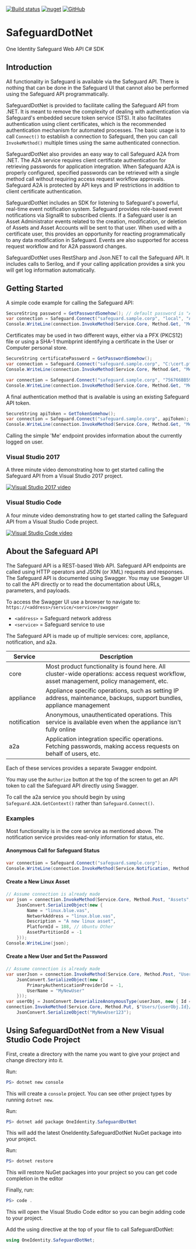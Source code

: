 [![Build status](https://ci.appveyor.com/api/projects/status/wgd68b7qrwhc7oc3?svg=true)](https://ci.appveyor.com/project/petrsnd/safeguarddotnet)
[![nuget](https://img.shields.io/nuget/v/OneIdentity.SafeguardDotNet.svg)](https://www.nuget.org/packages/OneIdentity.SafeguardDotNet/)
[![GitHub](https://img.shields.io/github/license/OneIdentity/SafeguardDotNet.svg)](https://github.com/OneIdentity/SafeguardDotNet/blob/master/LICENSE)

# SafeguardDotNet

One Identity Safeguard Web API C# SDK

## Introduction

All functionality in Safeguard is available via the Safeguard API. There is
nothing that can be done in the Safeguard UI that cannot also be performed
using the Safeguard API programmatically.

SafeguardDotNet is provided to facilitate calling the Safeguard API from .NET.
It is meant to remove the complexity of dealing with authentication via
Safeguard's embedded secure token service (STS). It also facilitates
authentication using client certificates, which is the recommended
authentication mechanism for automated processes. The basic usage is to call
`Connect()` to establish a connection to Safeguard, then you can call
`InvokeMethod()` multiple times using the same authenticated connection.

SafeguardDotNet also provides an easy way to call Safeguard A2A from .NET. The
A2A service requires client certificate authentication for retrieving passwords
for application integration. When Safeguard A2A is properly configured,
specified passwords can be retrieved with a single method call without
requiring access request workflow approvals. Safeguard A2A is protected by
API keys and IP restrictions in addition to client certificate authentication.

SafeguardDotNet includes an SDK for listening to Safeguard's powerful, real-time
event notification system. Safeguard provides role-based event notifications
via SignalR to subscribed clients. If a Safeguard user is an Asset Administrator
events related to the creation, modification, or deletion of Assets and Asset
Accounts will be sent to that user. When used with a certificate user, this
provides an opportunity for reacting programmatically to any data modification
in Safeguard. Events are also supported for access request workflow and for
A2A password changes.

SafeguardDotNet uses RestSharp and Json.NET to call the Safeguard API. It
includes calls to Serilog, and if your calling application provides a sink you
will get log information automatically.

## Getting Started

A simple code example for calling the Safeguard API:

```C#
SecureString password = GetPasswordSomehow(); // default password is "Admin123"
var connection = Safeguard.Connect("safeguard.sample.corp", "local", "Admin", password);
Console.WriteLine(connection.InvokeMethod(Service.Core, Method.Get, "Me"));
```

Certificates may be used in two different ways, either via a PFX (PKCS12) file
or using a SHA-1 thumbprint identifying a certificate in the User or Computer
personal store.

```C#
SecureString certificatePassword = GetPasswordSomehow();
var connection = Safeguard.Connect("safeguard.sample.corp", "C:\cert.pfx", certificatePassword);
Console.WriteLine(connection.InvokeMethod(Service.Core, Method.Get, "Me"));
```

```C#
var connection = Safeguard.Connect("safeguard.sample.corp", "756766BB590D7FA9CA9E1971A4AE41BB9CEC82F1");
Console.WriteLine(connection.InvokeMethod(Service.Core, Method.Get, "Me"));
```

A final authentication method that is available is using an existing Safeguard API token.

```C#
SecureString apiToken = GetTokenSomehow();
var connection = Safeguard.Connect("safeguard.sample.corp", apiToken);
Console.WriteLine(connection.InvokeMethod(Service.Core, Method.Get, "Me"));
```

Calling the simple 'Me' endpoint provides information about the currently logged
on user.

### Visual Studio 2017

A three minute video demonstrating how to get started calling the Safeguard API from a Visual Studio 2017 project.

[![Visual Studio 2017 video](https://img.youtube.com/vi/kK90UyOeZac/0.jpg)](https://www.youtube.com/watch?v=kK90UyOeZac)

### Visual Studio Code

A four minute video demonstrating how to get started calling the Safeguard API from a Visual Studio Code project.

[![Visual Studio Code video](https://img.youtube.com/vi/gV7iHUun9kA/0.jpg)](https://www.youtube.com/watch?v=gV7iHUun9kA)

## About the Safeguard API

The Safeguard API is a REST-based Web API. Safeguard API endpoints are called
using HTTP operators and JSON (or XML) requests and responses. The Safeguard API
is documented using Swagger. You may use Swagger UI to call the API directly or
to read the documentation about URLs, parameters, and payloads.

To access the Swagger UI use a browser to navigate to:
`https://<address>/service/<service>/swagger`

- `<address>` = Safeguard network address
- `<service>` = Safeguard service to use

The Safeguard API is made up of multiple services: core, appliance, notification,
and a2a.

|Service|Description|
|-|-|
|core|Most product functionality is found here. All cluster-wide operations: access request workflow, asset management, policy management, etc.|
|appliance|Appliance specific operations, such as setting IP address, maintenance, backups, support bundles, appliance management|
|notification|Anonymous, unauthenticated operations. This service is available even when the appliance isn't fully online|
|a2a|Application integration specific operations. Fetching passwords, making access requests on behalf of users, etc.|

Each of these services provides a separate Swagger endpoint.

You may use the `Authorize` button at the top of the screen to get an API token
to call the Safeguard API directly using Swagger.

To call the a2a service you should begin by using `Safeguard.A2A.GetContext()` rather than
`Safeguard.Connect()`.

### Examples

Most functionality is in the core service as mentioned above.  The notification service
provides read-only information for status, etc.

#### Anonymous Call for Safeguard Status

```C#
var connection = Safeguard.Connect("safeguard.sample.corp");
Console.WriteLine(connection.InvokeMethod(Service.Notification, Method.Get, "Status"));
```

#### Create a New Linux Asset

```C#
// Assume connection is already made
var json = connection.InvokeMethod(Service.Core, Method.Post, "Assets", 
    JsonConvert.SerializeObject(new { 
        Name = "linux.blue.vas",
        NetworkAddress = "linux.blue.vas",
        Description = "A new linux asset",
        PlatformId = 188, // Ubuntu Other
        AssetPartitionId = -1
    }));
Console.WriteLine(json);
```

#### Create a New User and Set the Password

```C#
// Assume connection is already made
var userJson = connection.InvokeMethod(Service.Core, Method.Post, "Users", 
    JsonConvert.SerializeObject(new {
        PrimaryAuthenticationProviderId = -1,
        UserName = "MyNewUser"
    }));
var userObj = JsonConvert.DeserializeAnonymousType(userJson, new { Id = 0 });
connection.InvokeMethod(Service.Core, Method.Put, $"Users/{userObj.Id}/Password",
    JsonConvert.SerializeObject("MyNewUser123");
```

## Using SafeguardDotNet from a New Visual Studio Code Project

First, create a directory with the name you want to give your project and change directory into it.

Run:
```PowerShell
PS> dotnet new console
```

This will create a `console` project.  You can see other project types by running `dotnet new`.

Run:
```PowerShell
PS> dotnet add package OneIdentity.SafeguardDotNet
```

This will add the latest OneIdentity.SafeguardDotNet NuGet package into your project.

Run:
```PowerShell
PS> dotnet restore
```

This will restore NuGet packages into your project so you can get code completion in the editor

Finally, run:
```PowerShell
PS> code .
```

This will open the Visual Studio Code editor so you can begin adding code to your project.

Add the using directive at the top of your file to call SafeguardDotNet:
```C#
using OneIdentity.SafeguardDotNet;
```
